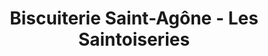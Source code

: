 ---
title: "Biscuiterie Saint-Agône - Les Saintoiseries"
url: /sallanches/biscuiterie-saint-agone-les-saintoiseries/
shop: pâtisserie
---